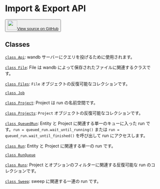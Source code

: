 # Import & Export API

<p><button style={{display: 'flex', alignItems: 'center', backgroundColor: 'white', border: '1px solid #ddd', padding: '10px', borderRadius: '6px', cursor: 'pointer', boxShadow: '0 2px 3px rgba(0,0,0,0.1)', transition: 'all 0.3s'}}><a href='https://www.github.com/wandb/wandb/tree/v0.17.3/wandb/__init__.py' style={{fontSize: '1.2em', display: 'flex', alignItems: 'center'}}><img src='https://github.githubassets.com/images/modules/logos_page/GitHub-Mark.png' height='32px' width='32px' style={{marginRight: '10px'}}/>View source on GitHub</a></button></p>

## Classes

[`class Api`](./api.md): wandb サーバーにクエリを投げるために使用されます。

[`class File`](./file.md): File は wandb によって保存されたファイルに関連するクラスです。

[`class Files`](./files.md): `File` オブジェクトの反復可能なコレクションです。

[`class Job`](./job.md)

[`class Project`](./project.md): Project は run の名前空間です。

[`class Projects`](./projects.md): `Project` オブジェクトの反復可能なコレクションです。

[`class QueuedRun`](./queuedrun.md): Entity と Project に関連する単一のキューに入った run です。`run = queued_run.wait_until_running()` または `run = queued_run.wait_until_finished()` を呼び出して run にアクセスします。

[`class Run`](./run.md): Entity と Project に関連する単一の run です。

[`class RunQueue`](./runqueue.md)

[`class Runs`](./runs.md): Project とオプションのフィルターに関連する反復可能な run のコレクションです。

[`class Sweep`](./sweep.md): sweep に関連する一連の run です。